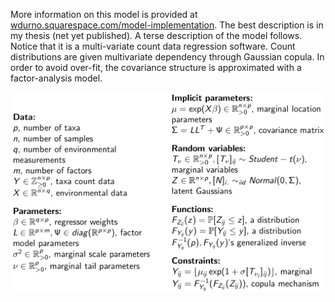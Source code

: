 
More information on this model is provided at [wdurno.squarespace.com/model-implementation](https://wdurno.squarespace.com/model-implementation). The best description is in my thesis (net yet published). A terse description of the model follows. Notice that it is a multi-variate count data regression software. Count distributions are given multivariate dependency through Gaussian copula. In order to avoid over-fit, the covariance structure is approximated with a factor-analysis model. 

![fullModel](fullModel.png)


